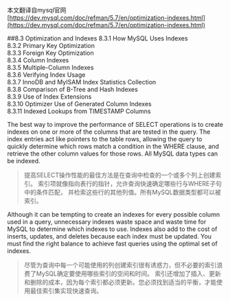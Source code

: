 本文翻译自mysql官网[https://dev.mysql.com/doc/refman/5.7/en/optimization-indexes.html](https://dev.mysql.com/doc/refman/5.7/en/optimization-indexes.html)

##8.3 Optimization and Indexes
8.3.1 How MySQL Uses Indexes  
8.3.2 Primary Key Optimization  
8.3.3 Foreign Key Optimization  
8.3.4 Column Indexes  
8.3.5 Multiple-Column Indexes  
8.3.6 Verifying Index Usage  
8.3.7 InnoDB and MyISAM Index Statistics Collection  
8.3.8 Comparison of B-Tree and Hash Indexes  
8.3.9 Use of Index Extensions  
8.3.10 Optimizer Use of Generated Column Indexes  
8.3.11 Indexed Lookups from TIMESTAMP Columns  

The best way to improve the performance of SELECT operations is to create 
indexes on one or more of the columns that are tested in the query. 
The index entries act like pointers to the table rows, allowing the query 
to quickly determine which rows match a condition in the WHERE clause, 
and retrieve the other column values for those rows. All MySQL data types
can be indexed.  
> 提高SELECT操作性能的最佳方法是在查询中检查的一个或多个列上创建索引。
> 索引项就像指向表行的指针，允许查询快速确定哪些行与WHERE子句中的条件匹配，
> 并检索这些行的其他列值。所有MySQL数据类型都可以被索引。

Although it can be tempting to create an indexes for every possible column 
used in a query, unnecessary indexes waste space and waste time for MySQL 
to determine which indexes to use. Indexes also add to the cost of inserts, 
updates, and deletes because each index must be updated. You must find the 
right balance to achieve fast queries using the optimal set of indexes.
> 尽管为查询中每一个可能使用的列创建索引很有诱惑力，但不必要的索引浪费了MySQL确定要使用哪些索引的空间和时间。
> 索引还增加了插入、更新和删除的成本，因为每个索引都必须更新。您必须找到适当的平衡，才能使用最佳索引集实现快速查询。